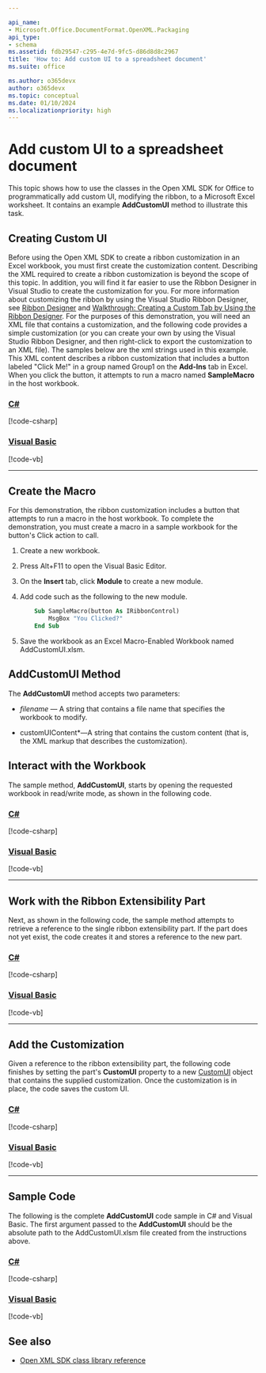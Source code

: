 ```yaml
---

api_name:
- Microsoft.Office.DocumentFormat.OpenXML.Packaging
api_type:
- schema
ms.assetid: fdb29547-c295-4e7d-9fc5-d86d8d8c2967
title: 'How to: Add custom UI to a spreadsheet document'
ms.suite: office

ms.author: o365devx
author: o365devx
ms.topic: conceptual
ms.date: 01/10/2024
ms.localizationpriority: high
---
```


# Add custom UI to a spreadsheet document

This topic shows how to use the classes in the Open XML SDK for Office to programmatically add custom UI, modifying the ribbon, to a Microsoft Excel worksheet. It contains an example **AddCustomUI** method to illustrate
this task.



## Creating Custom UI

Before using the Open XML SDK to create a ribbon customization in an Excel workbook, you must first create the customization content. Describing the XML required to create a ribbon customization is beyond the scope of this topic. In addition, you will find it far easier to use the Ribbon Designer in Visual Studio to create the customization for you. For more information about customizing the ribbon by using the Visual Studio Ribbon Designer, see [Ribbon Designer](https://msdn.microsoft.com/library/26617206-f4da-416f-a18a-d817b2d4872d(Office.15).aspx) and [Walkthrough: Creating a Custom Tab by Using the Ribbon Designer](https://msdn.microsoft.com/library/312865e6-950f-46ab-88de-fe7eb8036bfe(Office.15).aspx).
For the purposes of this demonstration, you will need an XML file that contains a customization, and the following code provides a simple customization (or you can create your own by using the Visual Studio Ribbon Designer, and then right-click to export the customization to an XML file). The samples below are the xml strings used in this example. This XML content describes a ribbon customization that includes a button labeled "Click Me!" in a group named Group1 on the **Add-Ins** tab in Excel. When you click the button, it attempts to run a macro named **SampleMacro** in the host workbook.

### [C#](#tab/cs-xml)
[!code-csharp[](../../samples/spreadsheet/add_custom_ui/cs/Program.cs#snippet4)]
### [Visual Basic](#tab/vb-xml)
[!code-vb[](../../samples/spreadsheet/add_custom_ui/vb/Program.vb#snippet4)]
***

## Create the Macro

For this demonstration, the ribbon customization includes a button that attempts to run a macro in the host workbook. To complete the demonstration, you must create a macro in a sample workbook for the button's Click action to call.

1. Create a new workbook.

2. Press Alt+F11 to open the Visual Basic Editor.

3. On the **Insert** tab, click **Module** to create a new module.

4. Add code such as the following to the new module.

    ```vb
        Sub SampleMacro(button As IRibbonControl)
            MsgBox "You Clicked?"
        End Sub
    ```

5. Save the workbook as an Excel Macro-Enabled Workbook named AddCustomUI.xlsm.

## AddCustomUI Method

The **AddCustomUI** method accepts two parameters:

- *filename* — A string that contains a file name that specifies the workbook to modify.

- customUIContent*—A string that contains the custom content (that is, the XML markup that describes the customization).

## Interact with the Workbook

The sample method, **AddCustomUI**, starts by opening the requested workbook in read/write mode, as shown in the following code.

### [C#](#tab/cs-2)
[!code-csharp[](../../samples/spreadsheet/add_custom_ui/cs/Program.cs#snippet1)]
### [Visual Basic](#tab/vb-2)
[!code-vb[](../../samples/spreadsheet/add_custom_ui/vb/Program.vb#snippet1)]
***


## Work with the Ribbon Extensibility Part

Next, as shown in the following code, the sample method attempts to retrieve a reference to the single ribbon extensibility part. If the part does not yet exist, the code creates it and stores a reference to the new part.

### [C#](#tab/cs-3)
[!code-csharp[](../../samples/spreadsheet/add_custom_ui/cs/Program.cs#snippet2)]
### [Visual Basic](#tab/vb-3)
[!code-vb[](../../samples/spreadsheet/add_custom_ui/vb/Program.vb#snippet2)]
***


## Add the Customization

Given a reference to the ribbon extensibility part, the following code finishes by setting the part's **CustomUI** property to a new [CustomUI](https://msdn.microsoft.com/library/office/documentformat.openxml.office.customui.customui.aspx) object that contains the supplied customization. Once the customization is in place, the code saves the custom UI.

### [C#](#tab/cs-4)
[!code-csharp[](../../samples/spreadsheet/add_custom_ui/cs/Program.cs#snippet3)]
### [Visual Basic](#tab/vb-4)
[!code-vb[](../../samples/spreadsheet/add_custom_ui/vb/Program.vb#snippet3)]
***


## Sample Code

The following is the complete **AddCustomUI** code sample in C\# and Visual Basic. The first argument passed to the **AddCustomUI** should be the absolute
path to the AddCustomUI.xlsm file created from the instructions above.

### [C#](#tab/cs)
[!code-csharp[](../../samples/spreadsheet/add_custom_ui/cs/Program.cs#snippet0)]

### [Visual Basic](#tab/vb)
[!code-vb[](../../samples/spreadsheet/add_custom_ui/vb/Program.vb#snippet0)]

## See also

- [Open XML SDK class library reference](/office/open-xml/open-xml-sdk)

